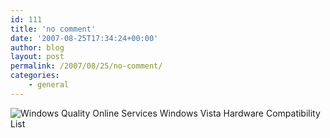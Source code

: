 ```yaml
---
id: 111
title: 'no comment'
date: '2007-08-25T17:34:24+00:00'
author: blog
layout: post
permalink: /2007/08/25/no-comment/
categories:
    - general
---
```


![Windows Quality Online Services  Windows Vista Hardware Compatibility List](//www.mauriciogiraldo.com/blog/wp-content/uploads/2007/08/windows-quality-online-services-windows-vista-hardware-compatibility-list.jpg)